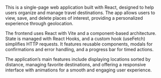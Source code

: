 This is a single-page web application built with React, designed to help users organize and manage travel destinations. The app allows users to view, save, and delete places of interest, providing a personalized experience through geolocation.

The frontend uses React with Vite and a component-based architecture. State is managed with React Hooks, and a custom hook (useFetch) simplifies HTTP requests. It features reusable components, modals for confirmations and error handling, and a progress bar for timed actions.

The application’s main features include displaying locations sorted by distance, managing favorite destinations, and offering a responsive interface with animations for a smooth and engaging user experience.
